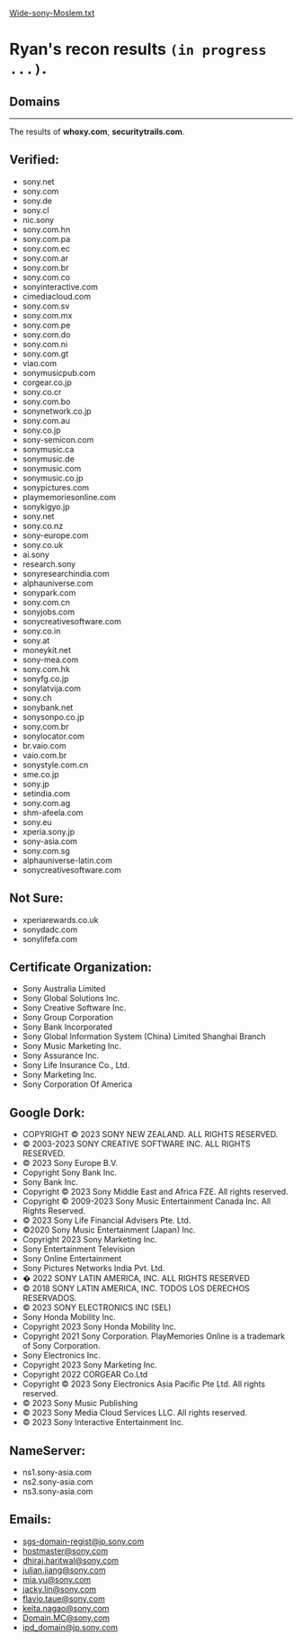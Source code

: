 [Wide-sony-Moslem.txt](https://github.com/mAminP/hades/files/11602942/Wide-sony-Moslem.txt)

# Ryan's recon results `(in progress ...)`.

## Domains
---------
The results of **whoxy.com**, **securitytrails.com**.

Verified:
--------
* sony.net
* sony.com
* sony.de
* sony.cl
* nic.sony
* sony.com.hn
* sony.com.pa
* sony.com.ec
* sony.com.ar
* sony.com.br
* sony.com.co
* sonyinteractive.com
* cimediacloud.com
* sony.com.sv
* sony.com.mx
* sony.com.pe
* sony.com.do
* sony.com.ni
* sony.com.gt
* viao.com
* sonymusicpub.com
* corgear.co.jp
* sony.co.cr
* sony.com.bo
* sonynetwork.co.jp
* sony.com.au
* sony.co.jp
* sony-semicon.com
* sonymusic.ca
* sonymusic.de
* sonymusic.com
* sonymusic.co.jp
* sonypictures.com
* playmemoriesonline.com
* sonykigyo.jp
* sony.net	
* sony.co.nz
* sony-europe.com
* sony.co.uk
* ai.sony
* research.sony
* sonyresearchindia.com
* alphauniverse.com
* sonypark.com
* sony.com.cn
* sonyjobs.com
* sonycreativesoftware.com
* sony.co.in
* sony.at
* moneykit.net
* sony-mea.com
* sony.com.hk
* sonyfg.co.jp
* sonylatvija.com
* sony.ch
* sonybank.net
* sonysonpo.co.jp
* sony.com.br
* sonylocator.com
* br.vaio.com
* vaio.com.br
* sonystyle.com.cn
* sme.co.jp
* sony.jp
* setindia.com
* sony.com.ag
* shm-afeela.com
* sony.eu
* xperia.sony.jp
* sony-asia.com
* sony.com.sg
* alphauniverse-latin.com
* sonycreativesoftware.com

Not Sure:
---------
* xperiarewards.co.uk
* sonydadc.com
* sonylifefa.com

Certificate Organization:
------------
* Sony Australia Limited
* Sony Global Solutions Inc.
* Sony Creative Software Inc.
* Sony Group Corporation
* Sony Bank Incorporated
* Sony Global Information System (China) Limited Shanghai Branch
* Sony Music Marketing Inc.
* Sony Assurance Inc.
* Sony Life Insurance Co., Ltd.
* Sony Marketing Inc.
* Sony Corporation Of America


Google Dork:
-----------
* COPYRIGHT © 2023 SONY NEW ZEALAND. ALL RIGHTS RESERVED.
* © 2003-2023 SONY CREATIVE SOFTWARE INC. ALL RIGHTS RESERVED.
* © 2023 Sony Europe B.V.
* Copyright Sony Bank Inc.
* Sony Bank Inc.
* Copyright © 2023 Sony Middle East and Africa FZE. All rights reserved.
* Copyright © 2009-2023 Sony Music Entertainment Canada Inc. All Rights Reserved.
* © 2023 Sony Life Financial Advisers Pte. Ltd.
* ©2020 Sony Music Entertainment (Japan) Inc.
* Copyright 2023 Sony Marketing Inc.
* Sony Entertainment Television
* Sony Online Entertainment
* Sony Pictures Networks India Pvt. Ltd.
* � 2022 SONY LATIN AMERICA, INC. ALL RIGHTS RESERVED
* © 2018 SONY LATIN AMERICA, INC. TODOS LOS DERECHOS RESERVADOS.
* © 2023 SONY ELECTRONICS INC (SEL)
* Sony Honda Mobility Inc.
* Copyright 2023 Sony Honda Mobility Inc.
* Copyright 2021 Sony Corporation. PlayMemories Online is a trademark of Sony Corporation.
* Sony Electronics Inc.
* Copyright 2023 Sony Marketing Inc.
* Copyright 2022 CORGEAR Co.Ltd
* Copyright © 2023 Sony Electronics Asia Pacific Pte Ltd. All rights reserved.
* © 2023 Sony Music Publishing
* © 2023 Sony Media Cloud Services LLC. All rights reserved.
* © 2023 Sony Interactive Entertainment Inc.


NameServer:
----------
* ns1.sony-asia.com
* ns2.sony-asia.com
* ns3.sony-asia.com


Emails:
------
* sgs-domain-regist@jp.sony.com
* hostmaster@sony.com
* dhiraj.haritwal@sony.com	
* julian.jiang@sony.com	
* mia.yu@sony.com	
* jacky.lin@sony.com	
* flavio.taue@sony.com	
* keita.nagao@sony.com	
* Domain.MC@sony.com	
* ipd_domain@jp.sony.com
